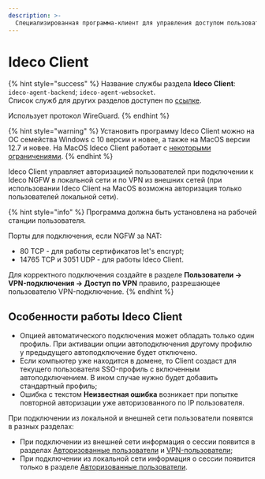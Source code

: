 ```yaml
---
description: >-
  Специализированная программа-клиент для управления доступом пользователей в интернет.
---
```


# Ideco Client

{% hint style="success" %}
Название службы раздела **Ideco Сlient**: `ideco-agent-backend`; `ideco-agent-websocket`. \
Список служб для других разделов доступен по [ссылке](/settings/server-management/terminal.md).

Использует протокол WireGuard.
{% endhint %}

{% hint style="warning" %}
Установить программу Ideco Client можно на ОС семейства Windows с 10 версии и новее, а также на MacOS версии 12.7 и новее. На MacOS Ideco Client работает с [некоторыми ограничениями](/settings/users/ideco-client/ideco-client-macos.md).
{% endhint %}

Ideco Client управляет авторизацией пользователей при подключении к Ideco NGFW в локальной сети и по VPN из внешних сетей (при использовании Ideco Client на MacOS возможна авторизация только пользователей локальной сети).

{% hint style="info" %}
Программа должна быть установлена на рабочей станции пользователя.

Порты для подключения, если NGFW за NAT:

* 80 TCP - для работы сертификатов let's encrypt;
* 14765 TCP и 3051 UDP  - для работы Ideco Client.

Для корректного подключения создайте в разделе **Пользователи -> VPN-подключения -> Доступ по VPN** правило, разрешающее пользователю VPN-подключение.
{% endhint %}

## Особенности работы Ideco Client

* Опцией автоматического подключения может обладать только один профиль. При активации опции автоподключения другому профилю у предыдущего автоподключение будет отключено.
* Если компьютер уже находится в домене, то Client создаст для текущего пользователя SSO-профиль с включенным автоподключением. В ином случае нужно будет добавить стандартный профиль;
* Ошибка с текстом **Неизвестная ошибка** возникает при попытке повторной авторизации уже авторизованного по IP пользователя.

При подключении из локальной и внешней сети пользователи появятся в разных разделах:

* При подключении из внешней сети информация о сессии появится в разделах [Авторизованные пользователи](/settings/monitor/authorized-users.md) и [VPN-пользователи](/settings/monitor/authorized-users.md#vpn-polzovateli);
* При подключении из локальной сети информация о сессии появится только в разделе [Авторизованные пользователи](/settings/monitor/authorized-users.md).


